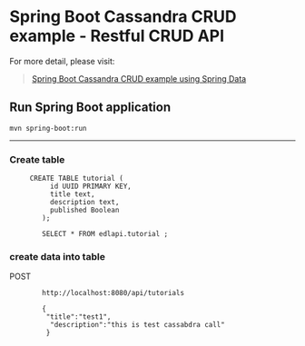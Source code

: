 # Spring Boot Cassandra CRUD example - Restful CRUD API

For more detail, please visit:
> [Spring Boot Cassandra CRUD example using Spring Data](https://bezkoder.com/spring-boot-cassandra-crud/)

## Run Spring Boot application
```
mvn spring-boot:run
```

-----------------------------------------

### Create table

         CREATE TABLE tutorial (
              id UUID PRIMARY KEY, 
              title text,
              description text,
              published Boolean
            );

            SELECT * FROM edlapi.tutorial ;
            
            
            
            
### create data into table 

POST
 
            http://localhost:8080/api/tutorials
            
            {
             "title":"test1",
              "description":"this is test cassabdra call"
             }
